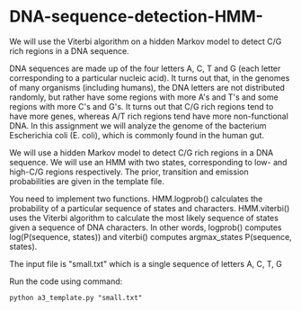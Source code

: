 # DNA-sequence-detection-HMM-

We will use the Viterbi algorithm on a hidden Markov model to detect C/G rich regions in a DNA sequence.

DNA sequences are made up of the four letters A, C, T and G (each letter corresponding to a particular nucleic acid). It turns out that, in the genomes of many organisms (including humans), the DNA letters are not distributed randomly, but rather have some regions with more A's and T's and some regions with more C's and G's. It turns out that C/G rich regions tend to have more genes, whereas A/T rich regions tend have more non-functional DNA. In this assignment we will analyze the genome of the bacterium Escherichia coli (E. coli), which is commonly found in the human gut.

We will use a hidden Markov model to detect C/G rich regions in a DNA sequence. We will use an HMM with two states, corresponding to low- and high-C/G regions respectively. The prior, transition and emission probabilities are given in the template file.

You need to implement two functions. HMM.logprob() calculates the probability of a particular sequence of states and characters. HMM.viterbi() uses the Viterbi algorithm to calculate the most likely sequence of states given a sequence of DNA characters. In other words, logprob() computes log(P(sequence, states)) and viterbi() computes argmax_states P(sequence, states).

The input file is "small.txt" which is a single sequence of letters A, C, T, G

Run the code using command:
```
python a3_template.py "small.txt" 
```

